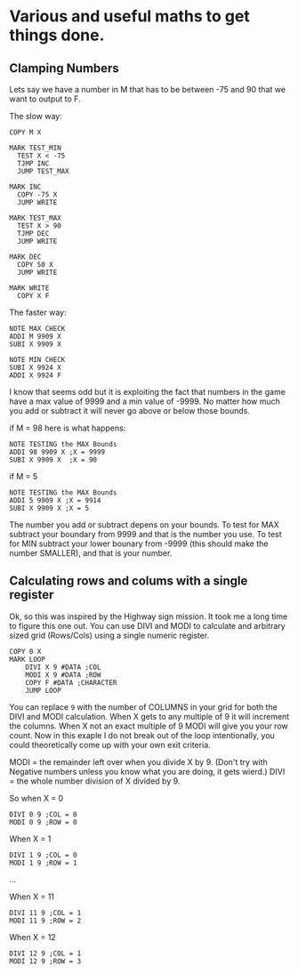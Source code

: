 # Various and useful maths to get things done.

## Clamping Numbers

Lets say we have a number in M that has to be between -75 and 90 that we want to output to F.

The slow way:

```
COPY M X

MARK TEST_MIN
  TEST X < -75
  TJMP INC
  JUMP TEST_MAX

MARK INC
  COPY -75 X
  JUMP WRITE

MARK TEST_MAX
  TEST X > 90
  TJMP DEC
  JUMP WRITE

MARK DEC
  COPY 50 X
  JUMP WRITE

MARK WRITE
  COPY X F
```

The faster way:

```
NOTE MAX CHECK
ADDI M 9909 X
SUBI X 9909 X

NOTE MIN CHECK
SUBI X 9924 X
ADDI X 9924 F
```

I know that seems odd but it is exploiting the fact that numbers in the game have a max value of 9999 and a min value of -9999.  No matter how much you add or subtract it will never go above or below those bounds.  

if M = 98 here is what happens:
```
NOTE TESTING the MAX Bounds
ADDI 98 9909 X ;X = 9999
SUBI X 9909 X  ;X = 90
```
if M = 5 
```
NOTE TESTING the MAX Bounds
ADDI 5 9909 X ;X = 9914
SUBI X 9909 X ;X = 5
```

The number you add or subtract depens on your bounds.  To test for MAX subtract your boundary from 9999 and that is the number you use.  To test for MIN subtract your lower bounary from -9999 (this should make the number SMALLER), and that is your number.

## Calculating rows and colums with a single register

Ok, so this was inspired by the Highway sign mission. It took me a long time to figure this one out. You can use DIVI and MODI to calculate and arbitrary sized grid (Rows/Cols) using a single numeric register.  

```
COPY 0 X
MARK LOOP
    DIVI X 9 #DATA ;COL
    MODI X 9 #DATA ;ROW
    COPY F #DATA ;CHARACTER
    JUMP LOOP
```

You can replace `9` with the number of COLUMNS in your grid for both the DIVI and MODI calculation.  When X gets to any multiple of 9 it will increment the columns. When X not an exact multiple of 9 MODI will give you your row count.  Now in this exaple I do not break out of the loop intentionally, you could theoretically come up with your own exit criteria.

MODI = the remainder left over when you divide X by 9. (Don't try with Negative numbers unless you know what you are doing, it gets wierd.)
DIVI = the whole number division of X divided by 9. 

So when X = 0
```
DIVI 0 9 ;COL = 0
MODI 0 9 ;ROW = 0
```

When X = 1
```
DIVI 1 9 ;COL = 0 
MODI 1 9 ;ROW = 1
```
...

When X = 11
```
DIVI 11 9 ;COL = 1 
MODI 11 9 ;ROW = 2 
```

When X = 12
```
DIVI 12 9 ;COL = 1 
MODI 12 9 ;ROW = 3 
```